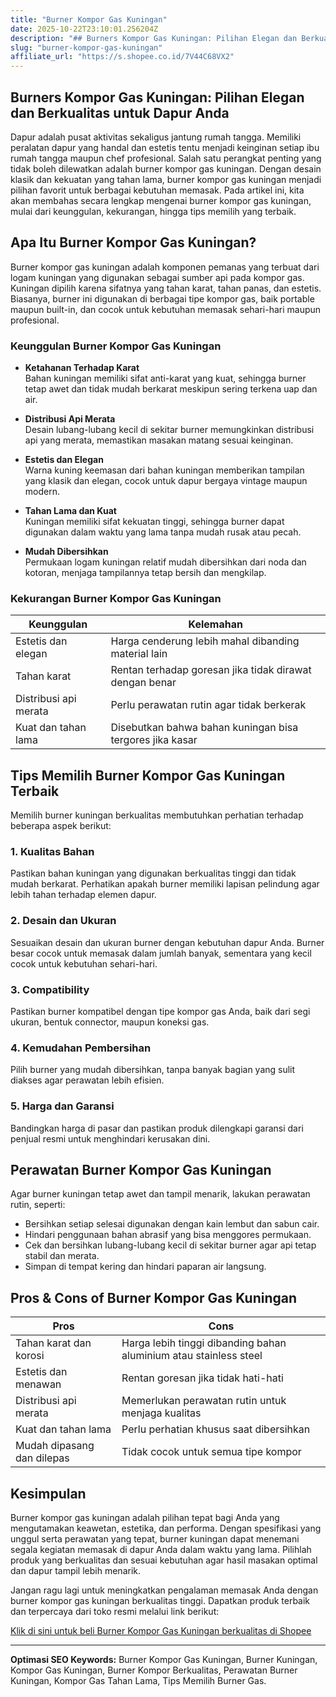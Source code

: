 ```yaml
---
title: "Burner Kompor Gas Kuningan"
date: 2025-10-22T23:10:01.256204Z
description: "## Burners Kompor Gas Kuningan: Pilihan Elegan dan Berkualitas untuk Dapur Anda..."
slug: "burner-kompor-gas-kuningan"
affiliate_url: "https://s.shopee.co.id/7V44C68VX2"
---
```

## Burners Kompor Gas Kuningan: Pilihan Elegan dan Berkualitas untuk Dapur Anda

Dapur adalah pusat aktivitas sekaligus jantung rumah tangga. Memiliki peralatan dapur yang handal dan estetis tentu menjadi keinginan setiap ibu rumah tangga maupun chef profesional. Salah satu perangkat penting yang tidak boleh dilewatkan adalah burner kompor gas kuningan. Dengan desain klasik dan kekuatan yang tahan lama, burner kompor gas kuningan menjadi pilihan favorit untuk berbagai kebutuhan memasak. Pada artikel ini, kita akan membahas secara lengkap mengenai burner kompor gas kuningan, mulai dari keunggulan, kekurangan, hingga tips memilih yang terbaik.

## Apa Itu Burner Kompor Gas Kuningan?

Burner kompor gas kuningan adalah komponen pemanas yang terbuat dari logam kuningan yang digunakan sebagai sumber api pada kompor gas. Kuningan dipilih karena sifatnya yang tahan karat, tahan panas, dan estetis. Biasanya, burner ini digunakan di berbagai tipe kompor gas, baik portable maupun built-in, dan cocok untuk kebutuhan memasak sehari-hari maupun profesional.

### Keunggulan Burner Kompor Gas Kuningan

- **Ketahanan Terhadap Karat**  
  Bahan kuningan memiliki sifat anti-karat yang kuat, sehingga burner tetap awet dan tidak mudah berkarat meskipun sering terkena uap dan air.

- **Distribusi Api Merata**  
  Desain lubang-lubang kecil di sekitar burner memungkinkan distribusi api yang merata, memastikan masakan matang sesuai keinginan.

- **Estetis dan Elegan**  
  Warna kuning keemasan dari bahan kuningan memberikan tampilan yang klasik dan elegan, cocok untuk dapur bergaya vintage maupun modern.

- **Tahan Lama dan Kuat**  
  Kuningan memiliki sifat kekuatan tinggi, sehingga burner dapat digunakan dalam waktu yang lama tanpa mudah rusak atau pecah.

- **Mudah Dibersihkan**  
  Permukaan logam kuningan relatif mudah dibersihkan dari noda dan kotoran, menjaga tampilannya tetap bersih dan mengkilap.

### Kekurangan Burner Kompor Gas Kuningan

| Keunggulan          | Kelemahan                                              |
|---------------------|---------------------------------------------------------|
| Estetis dan elegan | Harga cenderung lebih mahal dibanding material lain     |
| Tahan karat        | Rentan terhadap goresan jika tidak dirawat dengan benar |
| Distribusi api merata | Perlu perawatan rutin agar tidak berkerak             |
| Kuat dan tahan lama | Disebutkan bahwa bahan kuningan bisa tergores jika kasar |

## Tips Memilih Burner Kompor Gas Kuningan Terbaik

Memilih burner kuningan berkualitas membutuhkan perhatian terhadap beberapa aspek berikut:

### 1. Kualitas Bahan
Pastikan bahan kuningan yang digunakan berkualitas tinggi dan tidak mudah berkarat. Perhatikan apakah burner memiliki lapisan pelindung agar lebih tahan terhadap elemen dapur.

### 2. Desain dan Ukuran
Sesuaikan desain dan ukuran burner dengan kebutuhan dapur Anda. Burner besar cocok untuk memasak dalam jumlah banyak, sementara yang kecil cocok untuk kebutuhan sehari-hari.

### 3. Compatibility
Pastikan burner kompatibel dengan tipe kompor gas Anda, baik dari segi ukuran, bentuk connector, maupun koneksi gas.

### 4. Kemudahan Pembersihan
Pilih burner yang mudah dibersihkan, tanpa banyak bagian yang sulit diakses agar perawatan lebih efisien.

### 5. Harga dan Garansi
Bandingkan harga di pasar dan pastikan produk dilengkapi garansi dari penjual resmi untuk menghindari kerusakan dini.

## Perawatan Burner Kompor Gas Kuningan

Agar burner kuningan tetap awet dan tampil menarik, lakukan perawatan rutin, seperti:

- Bersihkan setiap selesai digunakan dengan kain lembut dan sabun cair.
- Hindari penggunaan bahan abrasif yang bisa menggores permukaan.
- Cek dan bersihkan lubang-lubang kecil di sekitar burner agar api tetap stabil dan merata.
- Simpan di tempat kering dan hindari paparan air langsung.

## Pros & Cons of Burner Kompor Gas Kuningan

| **Pros** | **Cons** |
|------------------------------|------------------------------------------------------------|
| Tahan karat dan korosi      | Harga lebih tinggi dibanding bahan aluminium atau stainless steel |
| Estetis dan menawan           | Rentan goresan jika tidak hati-hati                     |
| Distribusi api merata        | Memerlukan perawatan rutin untuk menjaga kualitas      |
| Kuat dan tahan lama          | Perlu perhatian khusus saat dibersihkan                |
| Mudah dipasang dan dilepas  | Tidak cocok untuk semua tipe kompor                     |

## Kesimpulan

Burner kompor gas kuningan adalah pilihan tepat bagi Anda yang mengutamakan keawetan, estetika, dan performa. Dengan spesifikasi yang unggul serta perawatan yang tepat, burner kuningan dapat menemani segala kegiatan memasak di dapur Anda dalam waktu yang lama. Pilihlah produk yang berkualitas dan sesuai kebutuhan agar hasil masakan optimal dan dapur tampil lebih menarik.

Jangan ragu lagi untuk meningkatkan pengalaman memasak Anda dengan burner kompor gas kuningan berkualitas tinggi. Dapatkan produk terbaik dan terpercaya dari toko resmi melalui link berikut:

[Klik di sini untuk beli Burner Kompor Gas Kuningan berkualitas di Shopee](https://s.shopee.co.id/7V44C68VX2)

---

**Optimasi SEO Keywords:** Burner Kompor Gas Kuningan, Burner Kuningan, Kompor Gas Kuningan, Burner Kompor Berkualitas, Perawatan Burner Kuningan, Kompor Gas Tahan Lama, Tips Memilih Burner Gas.